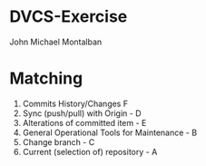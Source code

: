 # DVCS-Exercise

John Michael Montalban

# Matching

1. Commits History/Changes F
2. Sync (push/pull) with Origin - D
3. Alterations of committed item - E
4. General Operational Tools for Maintenance - B
5. Change branch - C
6. Current (selection of) repository - A

